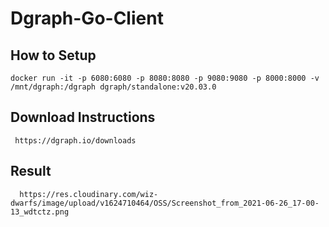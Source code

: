 # Dgraph-Go-Client

 ## How to Setup 
    docker run -it -p 6080:6080 -p 8080:8080 -p 9080:9080 -p 8000:8000 -v /mnt/dgraph:/dgraph dgraph/standalone:v20.03.0
 ## Download Instructions
     https://dgraph.io/downloads
 
 ## Result
      https://res.cloudinary.com/wiz-dwarfs/image/upload/v1624710464/OSS/Screenshot_from_2021-06-26_17-00-13_wdtctz.png
